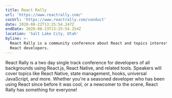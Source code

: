 ```yaml
---
title: React Rally
url: 'https://www.reactrally.com/'
cocUrl: 'https://www.reactrally.com/conduct'
date: 2020-08-22T13:25:54.247Z
endDate: 2020-08-23T13:25:54.254Z
location: 'Salt Lake City, Utah'
byline: >-
  React Rally is a community conference about React and topics interesting to
  React developers.
---
```

React Rally is a two day single track conference for developers of all backgrounds using React.js, React Native, and related tools. Speakers will cover topics like React Native, state management, hooks, universal JavaScript, and more. Whether you're a seasoned developer who has been using React since before it was cool, or a newcomer to the scene, React Rally has something for everyone!


